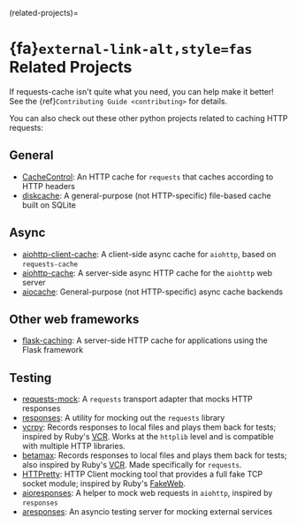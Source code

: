 (related-projects)=
# {fa}`external-link-alt,style=fas` Related Projects
If requests-cache isn't quite what you need, you can help make it better! See the
{ref}`Contributing Guide <contributing>` for details.

You can also check out these other python projects related to caching HTTP requests:

## General
* [CacheControl](https://github.com/ionrock/cachecontrol): An HTTP cache for `requests` that caches
  according to HTTP headers
* [diskcache](https://github.com/grantjenks/python-diskcache): A general-purpose (not HTTP-specific)
  file-based cache built on SQLite

## Async
* [aiohttp-client-cache](https://github.com/JWCook/aiohttp-client-cache): A client-side async cache
  for `aiohttp`, based on `requests-cache`
* [aiohttp-cache](https://github.com/cr0hn/aiohttp-cache): A server-side async HTTP cache for the
  `aiohttp` web server
* [aiocache](https://github.com/aio-libs/aiocache): General-purpose (not HTTP-specific) async cache
  backends

## Other web frameworks
* [flask-caching](https://github.com/sh4nks/flask-caching): A server-side HTTP cache for
  applications using the Flask framework

## Testing
* [requests-mock](https://github.com/jamielennox/requests-mock): A `requests` transport adapter that
  mocks HTTP responses
* [responses](https://github.com/getsentry/responses): A utility for mocking out the `requests`
  library
* [vcrpy](https://github.com/kevin1024/vcrpy): Records responses to local files and plays them back
  for tests; inspired by Ruby's [VCR](https://github.com/vcr/vcr). Works at the `httplib` level and
  is compatible with multiple HTTP libraries.
* [betamax](https://github.com/betamaxpy/betamax): Records responses to local files and plays them
  back for tests; also inspired by Ruby's [VCR](https://github.com/vcr/vcr). Made specifically for
  `requests`.
* [HTTPretty](https://github.com/gabrielfalcao/HTTPretty): HTTP Client mocking tool that provides a full fake TCP socket module; inspired by Ruby's [FakeWeb](https://github.com/chrisk/fakeweb).
* [aioresponses](https://github.com/pnuckowski/aioresponses): A helper to mock web requests in `aiohttp`, inspired by `responses`
* [aresponses](https://github.com/aresponses/aresponses): An asyncio testing server for mocking external services
